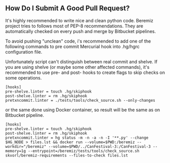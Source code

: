 How Do I Submit A Good Pull Request?
----------------------------------

It's highly recommended to write nice and clean python code. Beremiz
project tries to follows most of PEP-8 recommendations. They are
automatically checked on every push and merge by Bitbucket pipelines.

To avoid pushing "unclean" code, i's recommended to add one of the following
commands to pre commit Mercurial hook into .hg/hgrc configuration file.

Unfortunately script can't distinguish between real commit and shelve. If you
are using shelve (or maybe some other affected commands), it's recommended to
use pre-<command> and post-<command> hooks to create flags to skip checks on
some operations.


```
[hooks]
pre-shelve.linter = touch .hg/skiphook
post-shelve.linter = rm .hg/skiphook
pretxncommit.linter = ./tests/tools/check_source.sh --only-changes
```
or the same done using Docker container, so result will be the same as
on Bitbucket pipeline.

```
[hooks]
pre-shelve.linter = touch .hg/skiphook
post-shelve.linter = rm .hg/skiphook
pretxncommit.linter = hg status -m -n -a -n -I '**.py' --change $HG_NODE > files.lst && docker run --volume=$PWD:/beremiz --workdir="/beremiz" --volume=$PWD/../CanFestival-3:/CanFestival-3 --memory=1g --entrypoint=/beremiz/tests/tools/check_source.sh skvorl/beremiz-requirements --files-to-check files.lst
```
